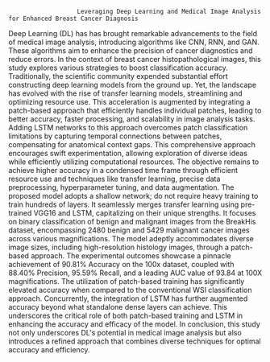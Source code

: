 
                       Leveraging Deep Learning and Medical Image Analysis for Enhanced Breast Cancer Diagnosis

Deep Learning (DL) has has brought remarkable advancements to the field of medical image analysis, introducing algorithms like CNN, RNN, and GAN. These algorithms aim to enhance the precision of cancer diagnostics and reduce errors. In the context of breast cancer histopathological images, this study explores various strategies to boost classification accuracy.
Traditionally, the scientific community expended substantial effort constructing deep learning models from the ground up. Yet, the landscape has evolved with the rise of transfer learning models, streamlining and optimizing resource use. This acceleration is augmented by integrating a patch-based approach that efficiently handles individual patches, leading to better accuracy, faster processing, and scalability in image analysis tasks. Adding LSTM networks to this approach overcomes patch classification limitations by capturing temporal connections between patches, compensating for anatomical context gaps. This comprehensive approach encourages swift experimentation, allowing exploration of diverse ideas while efficiently utilizing computational resources. The objective remains to achieve higher accuracy in a condensed time frame through efficient resource use and techniques like transfer learning, precise data preprocessing, hyperparameter tuning, and data augmentation.
The proposed model adopts a shallow network; do not require heavy training to train hundreds of layers. It seamlessly merges transfer learning using pre-trained VGG16 and LSTM, capitalizing on their unique strengths. It focuses on binary classification of benign and malignant images from the BreakHis dataset, encompassing 2480 benign and 5429 malignant cancer images across various magnifications. The model adeptly accommodates diverse image sizes, including high-resolution histology images, through a patch-based approach. The experimental outcomes showcase a pinnacle achievement of 90.81% Accuracy on the 100x dataset, coupled with 88.40% Precision, 95.59% Recall, and a leading AUC value of 93.84 at 100X magnifications. The utilization of patch-based training has significantly elevated accuracy when compared to the conventional WSI classification approach. Concurrently, the integration of LSTM has further augmented accuracy beyond what standalone dense layers can achieve. This underscores the critical role of both patch-based training and LSTM in enhancing the accuracy and efficacy of the model. In conclusion, this study not only underscores DL's potential in medical image analysis but also introduces a refined approach that combines diverse techniques for optimal accuracy and efficiency.
